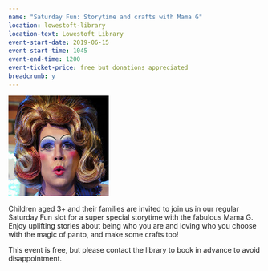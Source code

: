 ```yaml
---
name: "Saturday Fun: Storytime and crafts with Mama G"
location: lowestoft-library
location-text: Lowestoft Library
event-start-date: 2019-06-15
event-start-time: 1045
event-end-time: 1200
event-ticket-price: free but donations appreciated
breadcrumb: y
---
```


<img src="/images/featured/featured-mama-g.jpg" alt="Mama G" class="custom-br-50 mw-40 {% include /c/img-float-right.html %}" />

Children aged 3+ and their families are invited to join us in our regular Saturday Fun slot for a super special storytime with the fabulous Mama G. Enjoy uplifting stories about being who you are and loving who you choose with the magic of panto, and make some crafts too!

This event is free, but please contact the library to book in advance to avoid disappointment.

